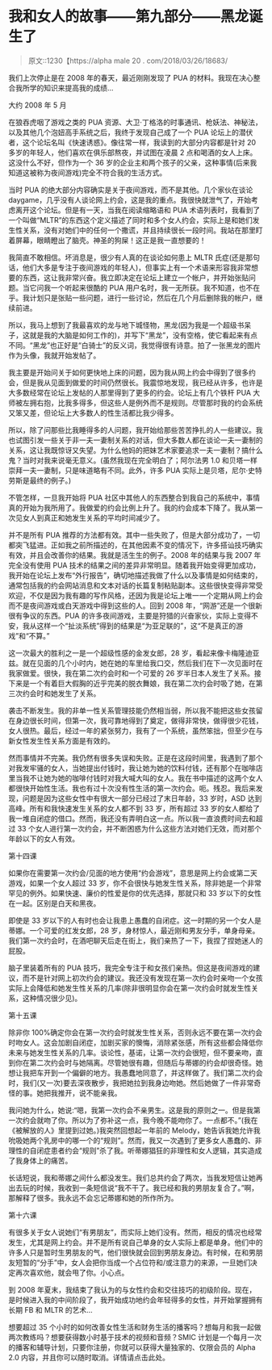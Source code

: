 # 我和女人的故事——第九部分——黑龙诞生了

> 原文::1230【https://alpha male 20 . com/2018/03/26/18683/

我们上次停止是在 2008 年的春天，最近刚刚发现了 PUA 的材料。我现在决心整合我所学的知识来提高我的成绩…

大约 2008 年 5 月

在狼吞虎咽了游戏之类的 PUA 资源、大卫·丁格洛的时事通讯、枪妖法、神秘法，以及其他几个泡妞高手系统之后，我终于发现自己成了一个 PUA 论坛上的潜伏者，这个论坛名叫《快速诱惑》。像往常一样，我读到的大部分内容都是针对 20 多岁的年轻人，他们喜欢在俱乐部熬夜，并试图在凌晨 2 点和喝酒的女人上床。这没什么不好，但作为一个 36 岁的企业主和两个孩子的父亲，这种事情(后来我知道这被称为夜间游戏)完全不符合我的生活方式。

当时 PUA 的绝大部分内容确实是关于夜间游戏，而不是其他。几个家伙在谈论 daygame，几乎没有人谈论网上约会，这是我的重点。我很快就泄气了，开始考虑离开这个论坛。但是有一天，当我在阅读缩略语和 PUA 术语列表时，我看到了一个叫做“MLTR”的东西这个定义描述了同时和多个女人约会，实际上是和她们发生性关系，没有对她们中的任何一个撒谎，并且持续很长一段时间。我站在那里盯着屏幕，眼睛瞪出了脑壳。神圣的狗屎！这正是我一直想要的！

我简直不敢相信。坏消息是，很少有人真的在谈论如何患上 MLTR 氏症(还是那句话，他们大多是专注于夜间游戏的年轻人)，但事实上有一个术语来形容我非常想要的东西，这让我非常兴奋。我立即决定在论坛上建立一个帐户，并开始张贴问题。当它问我一个听起来很酷的 PUA 用户名时，我一无所获。我不知道，也不在乎。我计划只是张贴一些问题，进行一些讨论，然后在几个月后删除我的帐户，继续前进。

所以，我马上想到了我最喜欢的龙与地下城怪物，黑龙(因为我是一个超级书呆子，这就是我的大脑是如何工作的)，并写下“黑龙”，没有空格，使它看起来有点不同。“黑龙”也正好是“白骑士”的反义词，我觉得很有诗意。拍了一张黑龙的图片作为头像，我就开始发帖了。

我主要是开始问关于如何更快地上床的问题，因为我从网上约会中得到了很多约会，但是我从见面到做爱的时间仍然很长。我震惊地发现，我已经从许多，也许是大多数经常在论坛上发帖的人那里得到了更多的约会。论坛上有几个铁杆 PUA 大师被左拥右抱，比我多得多，但这些人是例外而不是规则。尽管那时我的约会系统又笨又差，但论坛上大多数人的性生活都比我少得多。

所以，除了问那些比我睡得多的人问题，我开始给那些苦苦挣扎的人一些建议。我也试图引发一些关于非一夫一妻制关系的对话，但大多数人都在谈论一夫一妻制的关系，这让我既惊讶又失望。为什么他妈的把妹艺术家要追求一夫一妻制？搞什么鬼？当时对我来说毫无意义。(虽然我现在完全明白了；阿尔法男 1.0 和贝塔一样崇拜一夫一妻制，只是味道略有不同。此外，许多 PUA 实际上是贝塔，尼尔·史特劳斯是最终的例子。)

不管怎样，一旦我开始将 PUA 社区中其他人的东西整合到我自己的系统中，事情真的开始为我所用了。我做爱的约会比例上升了。我的约会成本下降了。我从第一次见女人到真正和她发生关系的平均时间减少了。

并不是所有 PUA 推荐的方法都有效。其中一些失败了，但是大部分成功了，一切都突飞猛进。正如我之前所描述的，在其他因素不变的情况下，许多搭讪技巧确实有效，并且会改善你的结果。我就是活生生的例子。2008 年的结果与我 2007 年完全没有使用 PUA 技术的结果之间的差异非常明显。随着我开始变得更加成功，我开始在论坛上发布“外行报告”，确切地描述我做了什么以及事情是如何结束的，通常包括我的约会网站消息和文本对话的长篇复制粘贴副本。这些很快变得非常受欢迎，不仅是因为我有趣的写作风格，还因为我是论坛上唯一一个定期从网上约会而不是夜间游戏或白天游戏中得到这些的人。回到 2008 年，“网游”还是一个很新很有争议的东西。PUA 的许多夜间游戏，主要是狩猎的兴奋家伙，实际上变得不安，我从这样一个“扯淡系统”得到的结果是“为亚足联的”，这“不是真正的游戏”和“不算。”

这一次最大的胜利之一是一个超级性感的金发女郎，28 岁，看起来像卡梅隆迪亚兹。就在见面的几个小时内，她在她的车里给我口交，然后我们在下一次见面时在我家做爱。很快，我在第二次约会时和一个可爱的 26 岁半日本人发生了关系。接下来是一个有着巨大假胸的近乎完美的脱衣舞娘，我在第二次约会时吸了她，在第三次约会时和她发生了关系。

袭击不断发生。我的非单一性关系管理技能仍然相当弱，所以我不能把这些女孩留在身边很长时间，但第一次，我可靠地得到了奠定，做得非常快，做得很少花钱，女人很热。最后，经过一年的紧张努力，我有了一个系统，虽然笨拙，但至少在与新女性发生性关系方面是有效的。

然而事情并不完美。我仍然有很多失误和失败。正是在这段时间里，我遇到了那个对我发牢骚的女人，当她提出付钱时，我让她为她的饮料付钱，还有那个在咖啡店里当我不让她为她的咖啡付钱时对我大喊大叫的女人。我在书中描述的这两个女人都很快开始性生活。我也有过十次没有性生活的第一次约会。呃。残忍。我后来发现，问题是因为这些女性中有很大一部分已经过了末日年龄，33 岁时，ASD 达到高峰。所有和我快速发生关系的女人都不到 33 岁，所有超过 33 岁的女人都给了我一堆自闭症的借口。然而，我还没有弄明白这一点。所以我一直浪费时间去和超过 33 个女人进行第一次约会，并不断困惑为什么这些方法对她们无效，而对那个年龄以下的女人有效。

第十四课

如果你在需要第一次约会/见面的地方使用“约会游戏”，意思是网上约会或第二天游戏，如果一个女人超过 33 岁，你不会很快与她发生性关系，除非她是一个非常罕见的例外。如果快速、廉价的性爱是你的优先选择，那就只和 33 岁以下的女性在一起。区别是白天和黑夜。

即使是 33 岁以下的人有时也会让我患上愚蠢的自闭症。这一时期的另一个女人是蒂娜。一个可爱的红发女郎，28 岁，身材惊人，最近刚和男友分手，单身母亲。我们第一次约会时，在酒吧聊天后走在街上，我们亲热了一下，我捏了捏她迷人的屁股。

脑子里装着所有的 PUA 技巧，我完全专注于和女孩们亲热。但这是夜间游戏的建议，而不是针对网上初次约会的建议。我还没有发现在第一次约会时亲吻一个女孩实际上会降低和她发生性关系的几率(除非很明显你会在第一次约会时就发生性关系，这种情况很少见)。

第十五课

除非你 100%确定你会在第一次约会时就发生性关系，否则永远不要在第一次约会时吻女人。这会加剧自闭症，加剧买家的懊悔，消除紧张感，所有这些都会降低你未来与她发生性关系的几率。谈论性，基诺，让第一次约会很短，但不要亲吻，直到你在第二次约会时与她隔离。尽管她很有趣，但随后与蒂娜的约会却很奇怪。她想让我把车开到一个偏僻的地方。我愚蠢地同意了，并这样做了。我们第二次约会时，我们(又一次)要去深夜散步，我把她拉到我身边吻她。然后她做了一件非常奇怪的事。她把我推开，说不能亲我。

我问她为什么，她说:“嗯，我第一次约会不亲男生。这是我的原则之一。但是我第一次约会就吻了你。所以为了弥补这一点，我今晚不能吻你了。一点都不。”(我在《被解放的人》里提到过她。)我突然回想起一年前的 Melody，她告诉我她允许我吮吸她两个乳房中的哪一个的“规则”。然而，我又一次遇到了更多女人愚蠢的、非理性的自闭症患者约会“规则”杀了我。听蒂娜猖狂的非理性和女人逻辑，其实造成了我身体上的痛苦。

长话短说，我和蒂娜之间什么都没发生。我们总共约会了两次，当我发短信让她再出去玩的时候，我收到一条短信说“我不干了。我已经和我的男朋友复合了。”啊，那解释了很多。我永远不会忘记蒂娜和她的所作所为。

第十六课

有很多关于女人说她们“有男朋友”，而实际上她们没有。然而，相反的情况也经常发生，尤其是网上约会。并不是所有说自己单身的女人实际上都是单身。他们中的许多人只是暂时生男朋友的气，他们很快就会回到男朋友身边。有时候，在和男朋友短暂的“分手”中，女人会把你当成一个占位符和/或注意力的来源，一旦她们决定再次喜欢他，就会甩了你。小心点。

到 2008 年夏末，我结束了我认为的与女性约会和交往技巧的初级阶段。现在，是时候进入我的中间阶段了，我开始成功地约会年轻得多的女性，并开始掌握拥有长期 FB 和 MLTR 的艺术…

想要超过 35 个小时的如何改善女性生活和财务生活的播客吗？想每月和我一起做两次教练吗？想要获得数小时基于技术的视频和音频？SMIC 计划是一个每月一次的播客和辅导计划，只要你注册，你就可以获得大量独家的、仅限会员的 Alpha 2.0 内容，并且你可以随时取消。详情请点击此处。